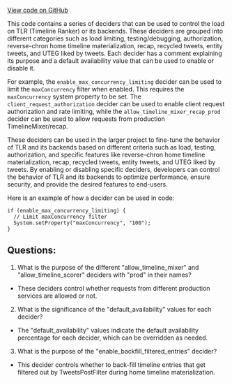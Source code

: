 [View code on GitHub](https://github.com/misbahsy/the-algorithm/timelineranker/server/config/decider.yml)

This code contains a series of deciders that can be used to control the load on TLR (Timeline Ranker) or its backends. These deciders are grouped into different categories such as load limiting, testing/debugging, authorization, reverse-chron home timeline materialization, recap, recycled tweets, entity tweets, and UTEG liked by tweets. Each decider has a comment explaining its purpose and a default availability value that can be used to enable or disable it.

For example, the `enable_max_concurrency_limiting` decider can be used to limit the `maxConcurrency` filter when enabled. This requires the `maxConcurrency` system property to be set. The `client_request_authorization` decider can be used to enable client request authorization and rate limiting, while the `allow_timeline_mixer_recap_prod` decider can be used to allow requests from production TimelineMixer/recap.

These deciders can be used in the larger project to fine-tune the behavior of TLR and its backends based on different criteria such as load, testing, authorization, and specific features like reverse-chron home timeline materialization, recap, recycled tweets, entity tweets, and UTEG liked by tweets. By enabling or disabling specific deciders, developers can control the behavior of TLR and its backends to optimize performance, ensure security, and provide the desired features to end-users.

Here is an example of how a decider can be used in code:

```
if (enable_max_concurrency_limiting) {
  // Limit maxConcurrency filter
  System.setProperty("maxConcurrency", "100");
}
```
## Questions: 
 1. What is the purpose of the different "allow_timeline_mixer" and "allow_timeline_scorer" deciders with "prod" in their names?
- These deciders control whether requests from different production services are allowed or not.

2. What is the significance of the "default_availability" values for each decider?
- The "default_availability" values indicate the default availability percentage for each decider, which can be overridden as needed.

3. What is the purpose of the "enable_backfill_filtered_entries" decider?
- This decider controls whether to back-fill timeline entries that get filtered out by TweetsPostFilter during home timeline materialization.